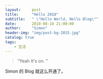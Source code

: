 ```yaml
---
layout:     post
title:      "Hello 2018"
subtitle:   " \"Hello World, Hello Blog\""
date:       2018-08-18 21:00:00
author:     "Simon"
header-img: "img/post-bg-2015.jpg"
catalog: true
tags:
    - 生活
---
```


> “Yeah It's on. ”



Simon 的 Blog 就这么开通了。



